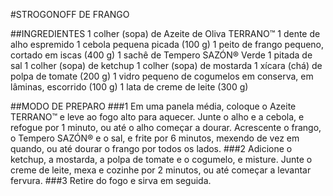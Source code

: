 #STROGONOFF DE FRANGO

##INGREDIENTES
1 colher (sopa) de Azeite de Oliva TERRANO™
1 dente de alho espremido
1 cebola pequena picada (100 g)
1 peito de frango pequeno, cortado em iscas (400 g)
1 sachê de Tempero SAZÓN® Verde
1 pitada de sal
1 colher (sopa) de ketchup
1 colher (sopa) de mostarda
1 xícara (chá) de polpa de tomate (200 g)
1 vidro pequeno de cogumelos em conserva, em lâminas, escorrido (100 g)
1 lata de creme de leite (300 g)

##MODO DE PREPARO
###1 Em uma panela média, coloque o Azeite TERRANO™ e leve ao fogo alto para aquecer. Junte o alho e a cebola, e refogue por 1 minuto, ou até o alho começar a dourar. Acrescente o frango, o Tempero SAZÓN® e o sal, e frite por 6 minutos, mexendo de vez em quando, ou até dourar o frango por todos os lados.
###2 Adicione o ketchup, a mostarda, a polpa de tomate e o cogumelo, e misture. Junte o creme de leite, mexa e cozinhe por 2 minutos, ou até começar a levantar fervura.
###3 Retire do fogo e sirva em seguida.
